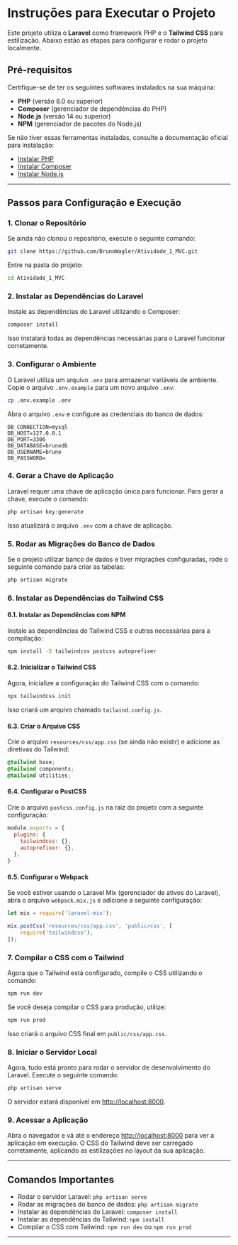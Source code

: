 

# Instruções para Executar o Projeto

Este projeto utiliza o **Laravel** como framework PHP e o **Tailwind CSS** para estilização. Abaixo estão as etapas para configurar e rodar o projeto localmente.

## Pré-requisitos

Certifique-se de ter os seguintes softwares instalados na sua máquina:

- **PHP** (versão 8.0 ou superior)
- **Composer** (gerenciador de dependências do PHP)
- **Node.js** (versão 14 ou superior)
- **NPM** (gerenciador de pacotes do Node.js)

Se não tiver essas ferramentas instaladas, consulte a documentação oficial para instalação:

- [Instalar PHP](https://www.php.net/manual/pt_BR/install.php)
- [Instalar Composer](https://getcomposer.org/doc/00-intro.md)
- [Instalar Node.js](https://nodejs.org/)

---

## Passos para Configuração e Execução

### 1. Clonar o Repositório

Se ainda não clonou o repositório, execute o seguinte comando:

```bash
git clone https://github.com/BrunoWagler/Atividade_1_MVC.git
```

Entre na pasta do projeto:

```bash
cd Atividade_1_MVC
```

### 2. Instalar as Dependências do Laravel

Instale as dependências do Laravel utilizando o Composer:

```bash
composer install
```

Isso instalará todas as dependências necessárias para o Laravel funcionar corretamente.

### 3. Configurar o Ambiente

O Laravel utiliza um arquivo `.env` para armazenar variáveis de ambiente. Copie o arquivo `.env.example` para um novo arquivo `.env`:

```bash
cp .env.example .env
```

Abra o arquivo `.env` e configure as credenciais do banco de dados:

```env
DB_CONNECTION=mysql
DB_HOST=127.0.0.1
DB_PORT=3306
DB_DATABASE=brunodb
DB_USERNAME=bruno
DB_PASSWORD=
```

### 4. Gerar a Chave de Aplicação

Laravel requer uma chave de aplicação única para funcionar. Para gerar a chave, execute o comando:

```bash
php artisan key:generate
```

Isso atualizará o arquivo `.env` com a chave de aplicação.

### 5. Rodar as Migrações do Banco de Dados

Se o projeto utilizar banco de dados e tiver migrações configuradas, rode o seguinte comando para criar as tabelas:

```bash
php artisan migrate
```

### 6. Instalar as Dependências do Tailwind CSS

#### 6.1. Instalar as Dependências com NPM

Instale as dependências do Tailwind CSS e outras necessárias para a compilação:

```bash
npm install -D tailwindcss postcss autoprefixer
```

#### 6.2. Inicializar o Tailwind CSS

Agora, inicialize a configuração do Tailwind CSS com o comando:

```bash
npx tailwindcss init
```

Isso criará um arquivo chamado `tailwind.config.js`.

#### 6.3. Criar o Arquivo CSS

Crie o arquivo `resources/css/app.css` (se ainda não existir) e adicione as diretivas do Tailwind:

```css
@tailwind base;
@tailwind components;
@tailwind utilities;
```

#### 6.4. Configurar o PostCSS

Crie o arquivo `postcss.config.js` na raiz do projeto com a seguinte configuração:

```javascript
module.exports = {
  plugins: {
    tailwindcss: {},
    autoprefixer: {},
  },
}
```

#### 6.5. Configurar o Webpack

Se você estiver usando o Laravel Mix (gerenciador de ativos do Laravel), abra o arquivo `webpack.mix.js` e adicione a seguinte configuração:

```javascript
let mix = require('laravel-mix');

mix.postCss('resources/css/app.css', 'public/css', [
    require('tailwindcss'),
]);
```

### 7. Compilar o CSS com o Tailwind

Agora que o Tailwind está configurado, compile o CSS utilizando o comando:

```bash
npm run dev
```

Se você deseja compilar o CSS para produção, utilize:

```bash
npm run prod
```

Isso criará o arquivo CSS final em `public/css/app.css`.

### 8. Iniciar o Servidor Local

Agora, tudo está pronto para rodar o servidor de desenvolvimento do Laravel. Execute o seguinte comando:

```bash
php artisan serve
```

O servidor estará disponível em [http://localhost:8000](http://localhost:8000).

### 9. Acessar a Aplicação

Abra o navegador e vá até o endereço [http://localhost:8000](http://localhost:8000) para ver a aplicação em execução. O CSS do Tailwind deve ser carregado corretamente, aplicando as estilizações no layout da sua aplicação.

---

## Comandos Importantes

- Rodar o servidor Laravel: `php artisan serve`
- Rodar as migrações do banco de dados: `php artisan migrate`
- Instalar as dependências do Laravel: `composer install`
- Instalar as dependências do Tailwind: `npm install`
- Compilar o CSS com Tailwind: `npm run dev` ou `npm run prod`

---

